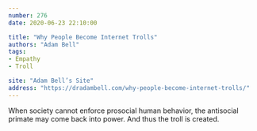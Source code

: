 ```yaml
---
number: 276
date: 2020-06-23 22:10:00

title: "Why People Become Internet Trolls"
authors: "Adam Bell"
tags:
- Empathy
- Troll

site: "Adam Bell’s Site"
address: "https://dradambell.com/why-people-become-internet-trolls/"
---
```


When society cannot enforce prosocial human behavior, the antisocial primate may come back into power. And thus the troll is created.
